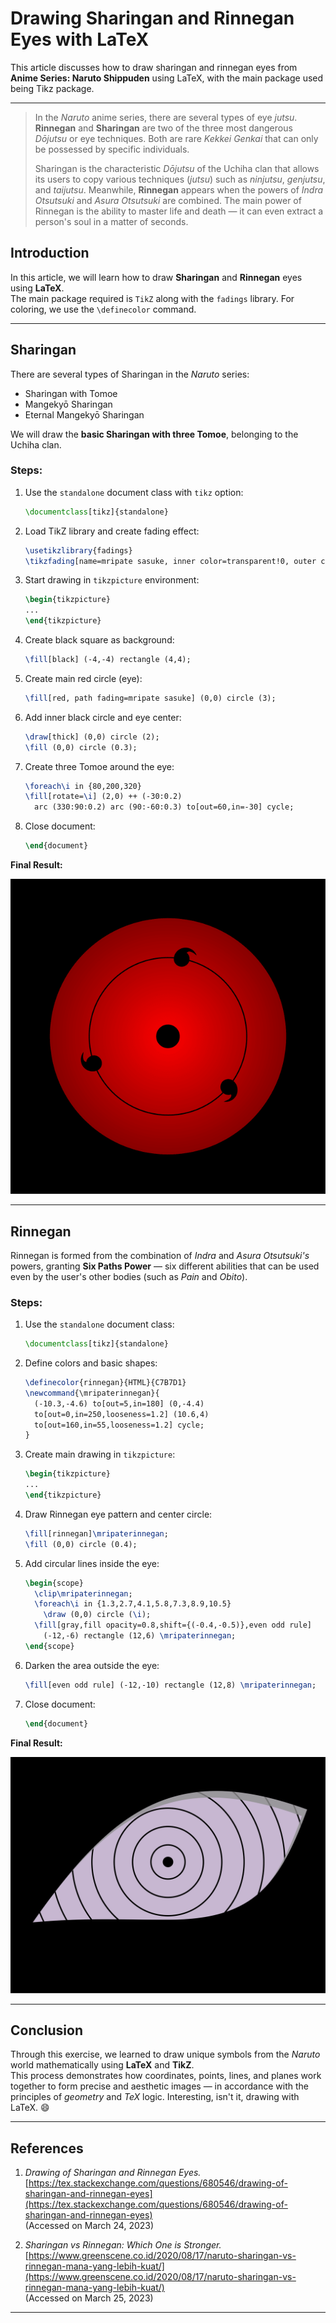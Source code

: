 # Drawing Sharingan and Rinnegan Eyes with LaTeX


This article discusses how to draw sharingan and rinnegan eyes from **Anime Series: Naruto Shippuden** using LaTeX, with the main package used being Tikz package.

---

<!--more-->

> In the *Naruto* anime series, there are several types of eye *jutsu*. **Rinnegan** and **Sharingan** are two of the three most dangerous *Dōjutsu* or eye techniques. Both are rare *Kekkei Genkai* that can only be possessed by specific individuals.
> 
> Sharingan is the characteristic *Dōjutsu* of the Uchiha clan that allows its users to copy various techniques (*jutsu*) such as *ninjutsu*, *genjutsu*, and *taijutsu*. Meanwhile, **Rinnegan** appears when the powers of *Indra Otsutsuki* and *Asura Otsutsuki* are combined. The main power of Rinnegan is the ability to master life and death — it can even extract a person's soul in a matter of seconds.

## Introduction
In this article, we will learn how to draw **Sharingan** and **Rinnegan** eyes using **LaTeX**.  
The main package required is `TikZ` along with the `fadings` library. For coloring, we use the `\definecolor` command.

---

## Sharingan
There are several types of Sharingan in the *Naruto* series:  
- Sharingan with Tomoe  
- Mangekyō Sharingan  
- Eternal Mangekyō Sharingan  

We will draw the **basic Sharingan with three Tomoe**, belonging to the Uchiha clan.

### Steps:
1. Use the `standalone` document class with `tikz` option:

    ```latex
    \documentclass[tikz]{standalone}
    ```

2. Load TikZ library and create fading effect:

    ```latex
    \usetikzlibrary{fadings}
    \tikzfading[name=mripate sasuke, inner color=transparent!0, outer color=transparent!40]
    ```

3. Start drawing in `tikzpicture` environment:

    ```latex
    \begin{tikzpicture}
    ...
    \end{tikzpicture}
    ```

4. Create black square as background:

    ```latex
    \fill[black] (-4,-4) rectangle (4,4);
    ```

5. Create main red circle (eye):

    ```latex
    \fill[red, path fading=mripate sasuke] (0,0) circle (3);
    ```

6. Add inner black circle and eye center:

    ```latex
    \draw[thick] (0,0) circle (2);
    \fill (0,0) circle (0.3);
    ```

7. Create three Tomoe around the eye:

    ```latex
    \foreach\i in {80,200,320}
    \fill[rotate=\i] (2,0) ++ (-30:0.2)
      arc (330:90:0.2) arc (90:-60:0.3) to[out=60,in=-30] cycle;
    ```

8. Close document:

    ```latex
    \end{document}
    ```

**Final Result:**

![Sharingan](sharingan.png "Sharingan Eye")

---

## Rinnegan
Rinnegan is formed from the combination of *Indra* and *Asura Otsutsuki's* powers, granting **Six Paths Power** — six different abilities that can be used even by the user's other bodies (such as *Pain* and *Obito*).

### Steps:
1. Use the `standalone` document class:

    ```latex
    \documentclass[tikz]{standalone}
    ```

2. Define colors and basic shapes:

    ```latex
    \definecolor{rinnegan}{HTML}{C7B7D1}
    \newcommand{\mripaterinnegan}{
      (-10.3,-4.6) to[out=5,in=180] (0,-4.4)
      to[out=0,in=250,looseness=1.2] (10.6,4)
      to[out=160,in=55,looseness=1.2] cycle;
    }
    ```

3. Create main drawing in `tikzpicture`:

    ```latex
    \begin{tikzpicture}
    ...
    \end{tikzpicture}
    ```

4. Draw Rinnegan eye pattern and center circle:

    ```latex
    \fill[rinnegan]\mripaterinnegan;
    \fill (0,0) circle (0.4);
    ```

5. Add circular lines inside the eye:

    ```latex
    \begin{scope}
      \clip\mripaterinnegan;
      \foreach\i in {1.3,2.7,4.1,5.8,7.3,8.9,10.5}
        \draw (0,0) circle (\i);
      \fill[gray,fill opacity=0.8,shift={(-0.4,-0.5)},even odd rule]
        (-12,-6) rectangle (12,6) \mripaterinnegan;
    \end{scope}
    ```

6. Darken the area outside the eye:

    ```latex
    \fill[even odd rule] (-12,-10) rectangle (12,8) \mripaterinnegan;
    ```

7. Close document:

    ```latex
    \end{document}
    ```

**Final Result:**  

![Rinnegan](rinnegan.png "Rinnegan Eye")

---

## Conclusion
Through this exercise, we learned to draw unique symbols from the *Naruto* world mathematically using **LaTeX** and **TikZ**.  
This process demonstrates how coordinates, points, lines, and planes work together to form precise and aesthetic images — in accordance with the principles of *geometry* and *TeX* logic. Interesting, isn't it, drawing with LaTeX. &#x1F604;

---

## References
1. *Drawing of Sharingan and Rinnegan Eyes.*  
   [https://tex.stackexchange.com/questions/680546/drawing-of-sharingan-and-rinnegan-eyes](https://tex.stackexchange.com/questions/680546/drawing-of-sharingan-and-rinnegan-eyes)  
   (Accessed on March 24, 2023)

2. *Sharingan vs Rinnegan: Which One is Stronger.*  
   [https://www.greenscene.co.id/2020/08/17/naruto-sharingan-vs-rinnegan-mana-yang-lebih-kuat/](https://www.greenscene.co.id/2020/08/17/naruto-sharingan-vs-rinnegan-mana-yang-lebih-kuat/)  
   (Accessed on March 25, 2023)

---
